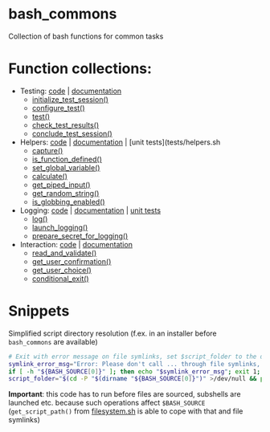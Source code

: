 # bash_commons
Collection of bash functions for common tasks

# Function collections:
- Testing: [code](testing.sh) | [documentation](testing.md)
	- [initialize_test_session()](testing.md#initialize_test_session)
	- [configure_test()](testing.md#configure_test)
	- [test()](testing.md#test)
	- [check_test_results()](testing.md#check_test_results)
	- [conclude_test_session()](testing.md#conclude_test_session)
- Helpers: [code](helpers.sh) | [documentation](helpers.md) | [unit tests](tests/helpers.sh
	- [capture()](helpers.md#capture)
	- [is_function_defined()](helpers.md#is_function_defined)
	- [set_global_variable()](helpers.md#set_global_variable)
	- [calculate()](helpers.md#calculate)
	- [get_piped_input()](helpers.md#get_piped_input)
	- [get_random_string()](helpers.md#get_random_string)
	- [is_globbing_enabled()](helpers.md#is_globbing_enabled)
- Logging: [code](logging.sh) | [documentation](logging.md) | [unit tests](tests/logging.sh)
	- [log()](logging.md#log)
	- [launch_logging()](logging.md#launch_logging)
	- [prepare_secret_for_logging()](logging.md#prepare_secret_for_logging)
- Interaction: [code](interaction.sh) | [documentation](interaction.md)
	- [read_and_validate()](interaction.md#read_and_validate)
	- [get_user_confirmation()](interaction.md#get_user_confirmation)
	- [get_user_choice()](interaction.md#get_user_choice)
	- [conditional_exit()](interaction.md#conditional_exit)

# Snippets

Simplified script directory resolution (f.ex. in an installer before `bash_commons` are available)
```bash
# Exit with error message on file symlinks, set $script_folder to the directory in which the script is located (folder symlinks resolved)
symlink_error_msg="Error: Please don't call ... through file symlinks, this confuses the script about its own location. Call it directly. Aborting..."
if [ -h "${BASH_SOURCE[0]}" ]; then echo "$symlink_error_msg"; exit 1; fi
script_folder="$(cd -P "$(dirname "${BASH_SOURCE[0]}")" >/dev/null && pwd)"
```
**Important**: this code has to run before files are sourced, subshells are launched etc. because such operations affect `$BASH_SOURCE` (`get_script_path()` 
               from [filesystem.sh](filesystem.sh) is able to cope with that and file symlinks)
